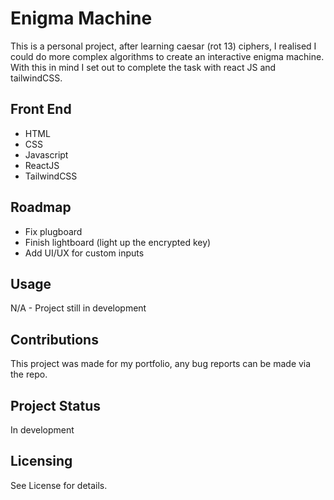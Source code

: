 # Enigma Machine

This is a personal project, after learning caesar (rot 13) ciphers, I realised I could do more complex algorithms to create an interactive enigma machine. With this in mind I set out to complete the task with react JS and tailwindCSS.

## Front End

- HTML
- CSS
- Javascript
- ReactJS
- TailwindCSS

## Roadmap

- Fix plugboard
- Finish lightboard (light up the encrypted key)
- Add UI/UX for custom inputs

## Usage

N/A - Project still in development

## Contributions

This project was made for my portfolio, any bug reports can be made via the repo.

## Project Status

In development

## Licensing

See License for details.